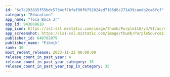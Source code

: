 ```yaml
---
id: "6c7c293835f55bdc5734cf7bfaf90fb792024ed7165d6c271439caedb2ca6fcf"
category: "Education"
app_name: "Toca Boca Jr"
app_id: 943869618
app_icon: https://is1-ssl.mzstatic.com/image/thumb/Purple116/v4/9f/ac/c8/9facc8ec-21df-d648-438d-172cd5bd696e/AppIcon-0-0-1x_U007emarketing-0-0-0-6-0-0-sRGB-0-0-0-GLES2_U002c0-512MB-85-220-0-0.png/1024x1024bb.png
app_screenshot: https://is1-ssl.mzstatic.com/image/thumb/PurpleSource116/v4/27/f1/8e/27f18ed2-433b-3dd5-ec11-3cca50ae9670/755cff74-6cb7-48cf-80a2-eedcd1f2c1ff_TocaBocaJr_AppStore_PreviewUpdate_Oct2023_EN_iPhone6-5_1.png/2688x1242bb.png
publisher_id: 640702079
publisher_name: "Piknik"
rank: 30
most_recent_release: 2023-11-22 00:00:00
release_count_in_past_year: 4
release_count_in_past_year_category: 16
release_count_in_past_year_top_in_category: 35
---
```

